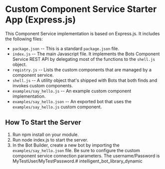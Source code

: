 # Custom Component Service Starter App (Express.js)

This Component Service implementation is based on Express.js. It includes the following files:

- `package.json` --  This is a standard `package.json` file.
- `index.js` --  The main Javascript file. It implements the Bots Component Service REST API by  delegating most of the functions to the `shell.js` object.
- `registry.js` --  Lists the custom components that are managed by a component service.
- `shell.js` --  A utility object that's shipped with Bots that both finds and invokes custom components.
- `examples/say_hello.js` --  An example custom component implementation.
- `examples/say_hello.json` --  An exported bot that uses the `examples/say_hello.js` custom component.

## How To Start the Server ##

1. Run npm install on your module.
1. Run node index.js to start the server.
1. In the Bot Builder, create a new bot by importing the `examples/say_hello.json` file. Be sure to configure the custom component service connection parameters. The username/Password is MyTestUser/MyTestPassword.# intelligent_bot_library_dynamic
